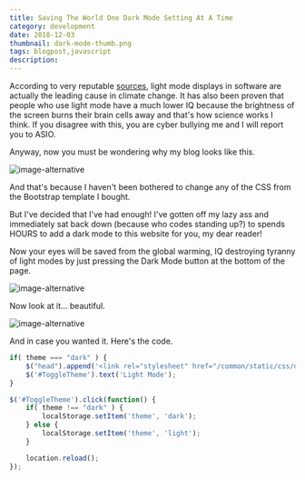 ```yaml
---
title: Saving The World One Dark Mode Setting At A Time
category: development
date: 2018-12-03
thumbnail: dark-mode-thumb.png
tags: blogpost,javascript
description:
---
```


According to very reputable [sources](https://en.wikipedia.org/wiki/List_of_sauces), light mode displays in software are actually the leading cause in climate change. It has also been proven that people who use light mode have a much lower IQ because the brightness of the screen burns their brain cells away and that's how science works I think. If you disagree with this, you are cyber bullying me and I will report you to ASIO.

Anyway, now you must be wondering why my blog looks like this.

![image-alternative](https://cdn.halcyonnouveau.xyz/blog/img/dark-mode-no.png)

And that's because I haven't been bothered to change any of the CSS from the Bootstrap template I bought.

But I've decided that I've had enough! I've gotten off my lazy ass and immediately sat back down (because who codes standing up?) to spends HOURS to add a dark mode to this website for you, my dear reader!

Now your eyes will be saved from the global warming, IQ destroying tyranny of light modes by just pressing the Dark Mode button at the bottom of the page.

![image-alternative](https://cdn.halcyonnouveau.xyz/blog/img/dark-mode-button.png)

Now look at it... beautiful.

![image-alternative](https://cdn.halcyonnouveau.xyz/blog/img/dark-mode-yes.png)

And in case you wanted it. Here's the code.

```javascript
if( theme === "dark" ) {
    $("head").append('<link rel="stylesheet" href="/common/static/css/dark-override.css">');
    $('#ToggleTheme').text('Light Mode');
}

$('#ToggleTheme').click(function() {
    if( theme !== "dark" ) {
        localStorage.setItem('theme', 'dark');
    } else {
        localStorage.setItem('theme', 'light');
    }

    location.reload();
});
```
